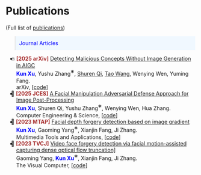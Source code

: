 
# Publications 
(Full list of  [<i class="fas fa-fw fa-graduation-cap"></i>publications](https://scholar.google.com/citations?hl=zh-CN&user=yDoybB0AAAAJ))


<style>
.box {
  display: inline-block;
  background-color: lightgray;
}

.blue-text {
  color: blue;
}
</style>

<style>
  .equal {
    font-size: 20px;
  }
</style>
<style>
  .me {
    color: blue;  
    font-weight: bold;  
  }
</style>

<style>
  .conf {
    color: brown;  
    font-weight: bold;  
  }
</style>

<blockquote style="font-size: 1em; color: blue; background-color: #f0f8ff; padding: 10px;">Journal Articles
</blockquote>

<ul style="list-style-position: outside; padding-left: 2em; text-indent: -1em;">
<li>
🔥 <span class="conf">[2025 arXiv]</span> <a href="https://arxiv.org/abs/2502.08921">Detecting Malicious Concepts Without Image Generation in AIGC</a> <br>
<span class="me">Kun Xu</span>, Yushu Zhang<span class="equal">*</span>, <a href="https://shurenqi.github.io/">Shuren Qi</a>, <a href="https://daizigege.github.io/">Tao Wang</a>, Wenying Wen, Yuming Fang. <br>
arXiv, [<a href="https://github.com/xukun12138/ConceptQuickLook">code</a>]
</li>


<li>
📑 <span class="conf">[2025 JCES]</span> <a href="https://xukun12138.github.io/">A Facial Manipulation Adversarial Defense Approach for Image Post-Processing</a> <br>
<span class="me">Kun Xu</span>, Shuren Qi, Yushu Zhang<span class="equal">*</span>, Wenying Wen, Hua Zhang. <br>
Computer Engineering & Science, [<a href="https://github.com/xukun12138">code</a>]
</li>


<li>
📑 <span class="conf">[2023 MTAP]</span> <a href="https://link.springer.com/article/10.1007/s11042-023-14626-4">Facial depth forgery detection based on image gradient</a> <br>
<span class="me">Kun Xu</span>, Gaoming Yang<span class="equal">*</span>, Xianjin Fang, Ji Zhang. <br>
Multimedia Tools and Applications,  [<a href="https://github.com/xukun12138">code</a>]
</li>


<li>
📑  <span class="conf">[2023 TVCJ]</span> <a href="https://link.springer.com/article/10.1007/s00371-022-02683-z">Video face forgery detection via facial motion-assisted capturing dense optical flow truncation]</a> <br>
Gaoming Yang, <span class="me">Kun Xu</span><span class="equal">*</span>, Xianjin Fang, Ji Zhang. <br>
The Visual Computer,  [<a href="https://github.com/xukun12138">code</a>]
</li>

</ul>








<!--<blockquote style="font-size: 1em; color: blue; background-color: #f0f8ff; padding: 10px;">
Preprint.
</blockquote> -->
<!-- Preprint -->
<!-- <div class='paper-box'><div class='paper-box-image'><div><div class="badge">preprint</div><img src='images/advml.png' alt="sym" width="100%"></div></div>
<div class='paper-box-text' markdown="1">
[Make Privacy Renewable! Generating Privacy-Preserving Faces Supporting Cancelable Biometric Recognition](https://dl.acm.org/doi/abs/10.1145/3664647.3680704) \\
   <span class="me">Tao Wang</span>, Yushu Zhang<span class="equal">*</span>, Xiangli Xiao, Lin Yuan, Zhihua Xia, Jian Weng  \[[code](https://github.com/daizigege/CanFG)\]
- Despite a decade of research, progress in securing ML models against adversarial threats remains slow, hampered by non-rigorous evaluations even in simple cases. The shift to studying LLMs introduces problems that are less defined, harder to solve, and tougher to evaluate. Without addressing these challenges, we caution that another decade of adversarial ML research may yield minimal meaningful progress.
</div>
</div>


<!-- <div class='paper-box'><div class='paper-box-image'><div><div class="badge">preprint</div><img src='images/attack.png' alt="sym" width="100%"></div></div>
<div class='paper-box-text' markdown="1">

[Gradient Masking All-at-Once: Ensemble Everything Everywhere Is Not Robust](https://arxiv.org/abs/2411.14834) \\
<span class="me">Jie Zhang</span>, Christian Schlarmann, Kristina Nikolić, Nicholas Carlini, Francesco Croce, Matthias Hein, Florian Tramèr. \[[code](https://github.com/zj-jayzhang/attack_ens)\]

- We looked into "Ensemble Everything Everywhere", an adversarial examples defense that caused some excitement. Yet again, this serves as another example highlighting the importance of **rigorous evaluation**. 

</div>
</div> -->




<!-- <div class='paper-box'><div class='paper-box-image'><div><div class="badge">preprint</div><img src='images/blind_mia.png' alt="sym" width="100%"></div></div>
<div class='paper-box-text' markdown="1">

[Seeing is not Believing: An Identity Hider for Human Vision Privacy Protection](https://arxiv.org/abs/2307.00481) \\
Debeshee Das, <span class="me">Jie Zhang</span>, Florian Tramèr. \[[code](https://github.com/ethz-spylab/Blind-MIA)\]

- Unfortunately, we find that evaluations of MI attacks for foundation models are **flawed**, because
they sample members and non-members from different distributions. We find 8 flawed MI evaluation
datasets, existing evaluations thus tell us nothing about membership leakage of a foundation model’s training data.

</div>
</div>-->
